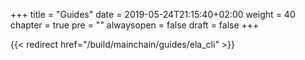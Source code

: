 +++
title = "Guides"
date = 2019-05-24T21:15:40+02:00
weight = 40
chapter = true
pre = ""
alwaysopen = false
draft = false
+++

{{< redirect href="/build/mainchain/guides/ela_cli" >}}
